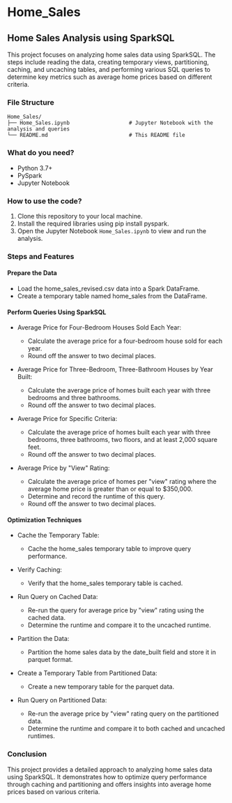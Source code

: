 # Home_Sales

## Home Sales Analysis using SparkSQL

This project focuses on analyzing home sales data using SparkSQL. The steps include reading the data, creating temporary views, partitioning, caching, and uncaching tables, and performing various SQL queries to determine key metrics such as average home prices based on different criteria.

### File Structure

```
Home_Sales/
├── Home_Sales.ipynb                   # Jupyter Notebook with the analysis and queries
└── README.md                          # This README file
```

### What do you need?

- Python 3.7+
- PySpark
- Jupyter Notebook

### How to use the code?

1. Clone this repository to your local machine.
2. Install the required libraries using pip install pyspark.
3. Open the Jupyter Notebook `Home_Sales.ipynb` to view and run the analysis.

### Steps and Features

#### Prepare the Data

- Load the home_sales_revised.csv data into a Spark DataFrame.
- Create a temporary table named home_sales from the DataFrame.

#### Perform Queries Using SparkSQL

- Average Price for Four-Bedroom Houses Sold Each Year:

  - Calculate the average price for a four-bedroom house sold for each year.
  - Round off the answer to two decimal places.

- Average Price for Three-Bedroom, Three-Bathroom Houses by Year Built:

  - Calculate the average price of homes built each year with three bedrooms and three bathrooms.
  - Round off the answer to two decimal places.

- Average Price for Specific Criteria:

  - Calculate the average price of homes built each year with three bedrooms, three bathrooms, two floors, and at least 2,000 square feet.
  - Round off the answer to two decimal places.

- Average Price by "View" Rating:
  - Calculate the average price of homes per "view" rating where the average home price is greater than or equal to $350,000.
  - Determine and record the runtime of this query.
  - Round off the answer to two decimal places.

#### Optimization Techniques

- Cache the Temporary Table:

  - Cache the home_sales temporary table to improve query performance.

- Verify Caching:

  - Verify that the home_sales temporary table is cached.

- Run Query on Cached Data:

  - Re-run the query for average price by "view" rating using the cached data.
  - Determine the runtime and compare it to the uncached runtime.

- Partition the Data:

  - Partition the home sales data by the date_built field and store it in parquet format.

- Create a Temporary Table from Partitioned Data:

  - Create a new temporary table for the parquet data.

- Run Query on Partitioned Data:
  - Re-run the average price by "view" rating query on the partitioned data.
  - Determine the runtime and compare it to both cached and uncached runtimes.

### Conclusion

This project provides a detailed approach to analyzing home sales data using SparkSQL. It demonstrates how to optimize query performance through caching and partitioning and offers insights into average home prices based on various criteria.
